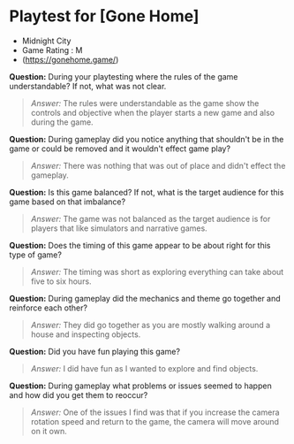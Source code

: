 # Playtest for [Gone Home]

* Midnight City
* Game Rating : M
* (https://gonehome.game/)

**Question:** During your playtesting where the rules of the game understandable? If not, what was not clear.
> _Answer:_ The rules were understandable as the game show the controls and objective when the player starts a new game and also during the game.

**Question:** During gameplay did you notice anything that shouldn't be in the game or could be removed and it wouldn't effect game play?
> _Answer:_ There was nothing that was out of place and didn't effect the gameplay.

**Question:** Is this game balanced? If not, what is the target audience for this game based on that imbalance?
> _Answer:_ The game was not balanced as the target audience is for players that like simulators and narrative games.

**Question:** Does the timing of this game appear to be about right for this type of game?
> _Answer:_ The timing was short as exploring everything can take about five to six hours.

**Question:** During gameplay did the mechanics and theme go together and reinforce each other?
> _Answer:_ They did go together as you are mostly walking around a house and inspecting objects.

**Question:** Did you have fun playing this game?
> _Answer:_ I did have fun as I wanted to explore and find objects.

**Question:** During gameplay what problems or issues seemed to happen and how did you get them to reoccur?
> _Answer:_ One of the issues I find was that if you increase the camera rotation speed and return to the game, the camera will move around on it own.
